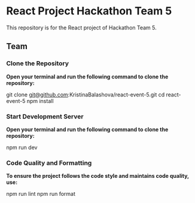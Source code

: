 # React Project Hackathon Team 5

This repository is for the React project of Hackathon Team 5.

## Team

### Clone the Repository

**Open your terminal and run the following command to clone the repository:**

git clone git@github.com:KristinaBalashova/react-event-5.git
cd react-event-5
npm install

### Start Development Server

**Open your terminal and run the following command to clone the repository:**

npm run dev


### Code Quality and Formatting
**To ensure the project follows the code style and maintains code quality, use:**


npm run lint
npm run format

